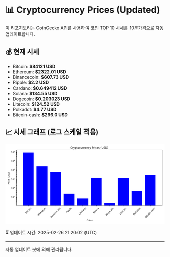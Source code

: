 
# 📊 Cryptocurrency Prices (Updated)

이 리포지토리는 CoinGecko API를 사용하여 코인 TOP 10 시세를 10분가격으로 자동 업데이트합니다.

## 💰 현재 시세
- Bitcoin: **$84121 USD**
- Ethereum: **$2322.01 USD**
- Binancecoin: **$607.73 USD**
- Ripple: **$2.2 USD**
- Cardano: **$0.649412 USD**
- Solana: **$134.55 USD**
- Dogecoin: **$0.203023 USD**
- Litecoin: **$124.52 USD**
- Polkadot: **$4.77 USD**
- Bitcoin-cash: **$296.0 USD**

## 📈 시세 그래프 (로그 스케일 적용)
![Crypto Prices](crypto_prices.png)

⏳ 업데이트 시간: 2025-02-26 21:20:02 (UTC)

---
자동 업데이트 봇에 의해 관리됩니다.
